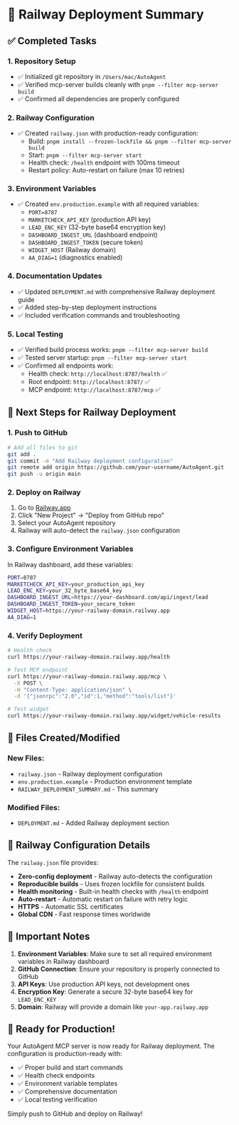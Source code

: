 # 🚀 Railway Deployment Summary

## ✅ Completed Tasks

### 1. Repository Setup
- ✅ Initialized git repository in `/Users/mac/AutoAgent`
- ✅ Verified mcp-server builds cleanly with `pnpm --filter mcp-server build`
- ✅ Confirmed all dependencies are properly configured

### 2. Railway Configuration
- ✅ Created `railway.json` with production-ready configuration:
  - Build: `pnpm install --frozen-lockfile && pnpm --filter mcp-server build`
  - Start: `pnpm --filter mcp-server start`
  - Health check: `/health` endpoint with 100ms timeout
  - Restart policy: Auto-restart on failure (max 10 retries)

### 3. Environment Variables
- ✅ Created `env.production.example` with all required variables:
  - `PORT=8787`
  - `MARKETCHECK_API_KEY` (production API key)
  - `LEAD_ENC_KEY` (32-byte base64 encryption key)
  - `DASHBOARD_INGEST_URL` (dashboard endpoint)
  - `DASHBOARD_INGEST_TOKEN` (secure token)
  - `WIDGET_HOST` (Railway domain)
  - `AA_DIAG=1` (diagnostics enabled)

### 4. Documentation Updates
- ✅ Updated `DEPLOYMENT.md` with comprehensive Railway deployment guide
- ✅ Added step-by-step deployment instructions
- ✅ Included verification commands and troubleshooting

### 5. Local Testing
- ✅ Verified build process works: `pnpm --filter mcp-server build`
- ✅ Tested server startup: `pnpm --filter mcp-server start`
- ✅ Confirmed all endpoints work:
  - Health check: `http://localhost:8787/health` ✅
  - Root endpoint: `http://localhost:8787/` ✅
  - MCP endpoint: `http://localhost:8787/mcp` ✅

## 🎯 Next Steps for Railway Deployment

### 1. Push to GitHub
```bash
# Add all files to git
git add .
git commit -m "Add Railway deployment configuration"
git remote add origin https://github.com/your-username/AutoAgent.git
git push -u origin main
```

### 2. Deploy on Railway
1. Go to [Railway.app](https://railway.app)
2. Click "New Project" → "Deploy from GitHub repo"
3. Select your AutoAgent repository
4. Railway will auto-detect the `railway.json` configuration

### 3. Configure Environment Variables
In Railway dashboard, add these variables:
```bash
PORT=8787
MARKETCHECK_API_KEY=your_production_api_key
LEAD_ENC_KEY=your_32_byte_base64_key
DASHBOARD_INGEST_URL=https://your-dashboard.com/api/ingest/lead
DASHBOARD_INGEST_TOKEN=your_secure_token
WIDGET_HOST=https://your-railway-domain.railway.app
AA_DIAG=1
```

### 4. Verify Deployment
```bash
# Health check
curl https://your-railway-domain.railway.app/health

# Test MCP endpoint
curl https://your-railway-domain.railway.app/mcp \
  -X POST \
  -H "Content-Type: application/json" \
  -d '{"jsonrpc":"2.0","id":1,"method":"tools/list"}'

# Test widget
curl https://your-railway-domain.railway.app/widget/vehicle-results
```

## 📁 Files Created/Modified

### New Files:
- `railway.json` - Railway deployment configuration
- `env.production.example` - Production environment template
- `RAILWAY_DEPLOYMENT_SUMMARY.md` - This summary

### Modified Files:
- `DEPLOYMENT.md` - Added Railway deployment section

## 🔧 Railway Configuration Details

The `railway.json` file provides:
- **Zero-config deployment** - Railway auto-detects the configuration
- **Reproducible builds** - Uses frozen lockfile for consistent builds
- **Health monitoring** - Built-in health checks with `/health` endpoint
- **Auto-restart** - Automatic restart on failure with retry logic
- **HTTPS** - Automatic SSL certificates
- **Global CDN** - Fast response times worldwide

## 🚨 Important Notes

1. **Environment Variables**: Make sure to set all required environment variables in Railway dashboard
2. **GitHub Connection**: Ensure your repository is properly connected to GitHub
3. **API Keys**: Use production API keys, not development ones
4. **Encryption Key**: Generate a secure 32-byte base64 key for `LEAD_ENC_KEY`
5. **Domain**: Railway will provide a domain like `your-app.railway.app`

## 🎉 Ready for Production!

Your AutoAgent MCP server is now ready for Railway deployment. The configuration is production-ready with:
- ✅ Proper build and start commands
- ✅ Health check endpoints
- ✅ Environment variable templates
- ✅ Comprehensive documentation
- ✅ Local testing verification

Simply push to GitHub and deploy on Railway!
